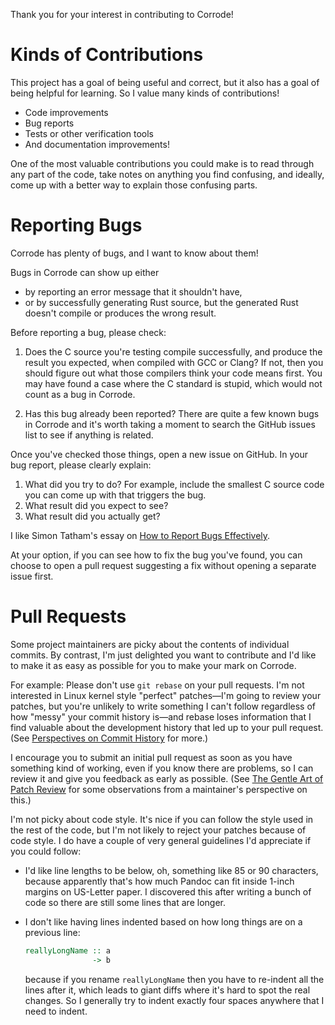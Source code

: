 Thank you for your interest in contributing to Corrode!

Kinds of Contributions
======================

This project has a goal of being useful and correct, but it also has a
goal of being helpful for learning. So I value many kinds of
contributions!

- Code improvements
- Bug reports
- Tests or other verification tools
- And documentation improvements!

One of the most valuable contributions you could make is to read through
any part of the code, take notes on anything you find confusing, and
ideally, come up with a better way to explain those confusing parts.

Reporting Bugs
==============

Corrode has plenty of bugs, and I want to know about them!

Bugs in Corrode can show up either

- by reporting an error message that it shouldn't have,
- or by successfully generating Rust source, but the generated Rust
  doesn't compile or produces the wrong result.

Before reporting a bug, please check:

1. Does the C source you're testing compile successfully, and produce
   the result you expected, when compiled with GCC or Clang? If not,
   then you should figure out what those compilers think your code means
   first. You may have found a case where the C standard is stupid,
   which would not count as a bug in Corrode.

1. Has this bug already been reported? There are quite a few known bugs
   in Corrode and it's worth taking a moment to search the GitHub issues
   list to see if anything is related.

Once you've checked those things, open a new issue on GitHub. In your
bug report, please clearly explain:

1. What did you try to do? For example, include the smallest C source
   code you can come up with that triggers the bug.
1. What result did you expect to see?
1. What result did you actually get?

I like Simon Tatham's essay on [How to Report Bugs
Effectively](http://www.chiark.greenend.org.uk/~sgtatham/bugs.html).

At your option, if you can see how to fix the bug you've found, you can
choose to open a pull request suggesting a fix without opening a
separate issue first.

Pull Requests
=============

Some project maintainers are picky about the contents of individual
commits. By contrast, I'm just delighted you want to contribute and I'd
like to make it as easy as possible for you to make your mark on
Corrode.

For example: Please don't use `git rebase` on your pull requests. I'm
not interested in Linux kernel style "perfect" patches&mdash;I'm going
to review your patches, but you're unlikely to write something I can't
follow regardless of how "messy" your commit history is&mdash;and rebase
loses information that I find valuable about the development history
that led up to your pull request. (See [Perspectives on Commit
History](http://jamey.thesharps.us/2016/05/perspectives-on-commit-history.html)
for more.)

I encourage you to submit an initial pull request as soon as you have
something kind of working, even if you know there are problems, so I can
review it and give you feedback as early as possible. (See [The Gentle
Art of Patch
Review](http://sarah.thesharps.us/2014/09/01/the-gentle-art-of-patch-review/)
for some observations from a maintainer's perspective on this.)

I'm not picky about code style. It's nice if you can follow the style
used in the rest of the code, but I'm not likely to reject your patches
because of code style. I do have a couple of very general guidelines I'd
appreciate if you could follow:

- I'd like line lengths to be below, oh, something like 85 or 90
  characters, because apparently that's how much Pandoc can fit inside
  1-inch margins on US-Letter paper. I discovered this after writing a
  bunch of code so there are still some lines that are longer.

- I don't like having lines indented based on how long things are on a
  previous line:

    ```haskell
    reallyLongName :: a
                   -> b
    ```

    because if you rename `reallyLongName` then you have to re-indent
    all the lines after it, which leads to giant diffs where it's hard
    to spot the real changes. So I generally try to indent exactly four
    spaces anywhere that I need to indent.
